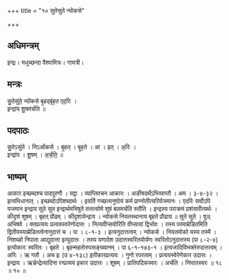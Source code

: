 +++
title = "१० सुतेसुते न्योकसे"

+++
## अधिमन्त्रम्
इन्द्रः। मधुच्छन्दा वैश्वामित्रः। गायत्री।

## मन्त्रः
सु॒तेसु॑ते॒ न्यो॑कसे बृ॒हद्बृ॑ह॒त एद॒रिः ।  
इन्द्रा॑य शू॒षम॑र्चति ॥

## पदपाठः
सु॒तेऽसु॑ते । निऽओ॑कसे । बृ॒हत् । बृ॒ह॒ते । आ । इत् । अ॒रिः ।  
इन्द्रा॑य । शू॒षम् । अ॒र्च॒ति॒ ॥

## भाष्यम्
आकार इच्छब्दश्च पादपूरणौ । यद्वा । व्याप्तिवचन आकारः । अङीषदर्थेऽभिव्याप्तौ । अम । ३-४-३२ । इत्यभिधानात् । इच्छब्दोऽपिशब्दार्थः । इयर्ति गच्छत्यनुष्ठेयं कर्म प्राप्नोतीत्यरिर्यजमानः । एदरिः सर्वोऽपि यजमान इन्द्राय सुते सुत इन्द्रार्थमभिषुते तत्तत्सोमे शूषं बलमर्चति स्तौति । इन्द्रस्य पराक्रमं प्रशंसतीत्यर्थः । कीदृशं शूषम् । बृहत् प्रौढम् । कीदृशायेन्द्राय । न्योकसे नियतस्थानाय बृहते प्रौढाय ॥ सुते सुते । षुञ् अभिषवे । क्तप्रत्ययः प्रत्ययस्वरेणोदात्तः । नित्यवीप्सयोरिति वीप्सायां द्विर्भावः । तस्य परमाम्रेडितमिति द्वितीयस्याम्रेडितत्वेनानुदात्तं च । पा । ८-१-३ । इत्यनुदात्तत्वम् । न्योकसे । नियतमोको यस्य तस्मै । निशब्ङो निपाता आद्युदात्ता इत्युदात्तः । तस्य यणादेश उदात्तस्वरितयोर्यणः स्वरितोऽनुदात्तस्य (पा ८-२-४) इत्योकारः स्वरितः । बृहते । बृहन्महतोरुपसङ्ख्यानम् । पा ६-१-१७३-१ । इत्यजादिविभक्तेरुदात्तत्वम् । अरिः । ऋ गतौ । अच इः (उ ४-१३८) इतीकारप्रत्ययः । गुणो रपरत्वम् । प्रत्ययस्वेरेणेकार उदात्तः । इन्द्राय । ऋच्रेन्द्रेत्यादिना रन्प्रत्यय इकार उदात्तः । शूषम् । प्रातिपदिकस्वरः । अर्चति । निघातस्वरः ॥ १८ ॥ १० ॥